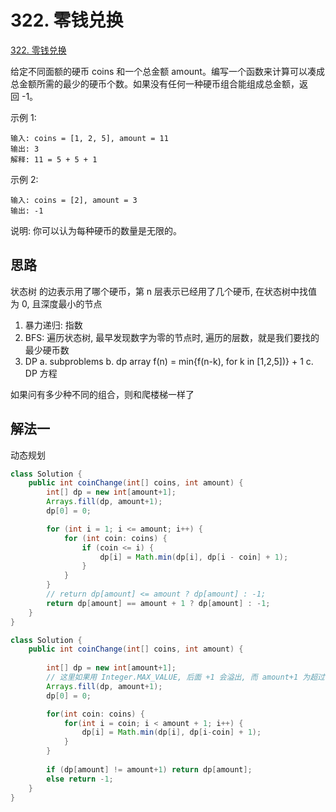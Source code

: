 # 322. 零钱兑换

[322. 零钱兑换](https://leetcode-cn.com/problems/coin-change/)

给定不同面额的硬币 coins 和一个总金额 amount。编写一个函数来计算可以凑成总金额所需的最少的硬币个数。如果没有任何一种硬币组合能组成总金额，返回 -1。

示例 1:

```
输入: coins = [1, 2, 5], amount = 11
输出: 3 
解释: 11 = 5 + 5 + 1
```

示例 2:

```
输入: coins = [2], amount = 3
输出: -1
```

说明:
你可以认为每种硬币的数量是无限的。



## 思路

状态树 的边表示用了哪个硬币，第 n 层表示已经用了几个硬币, 在状态树中找值为 0, 且深度最小的节点

1. 暴力递归: 指数
2. BFS: 遍历状态树, 最早发现数字为零的节点时, 遍历的层数，就是我们要找的最少硬币数
3. DP
  a. subproblems
  b. dp array f(n) = min{f(n-k), for k in [1,2,5])} + 1 
  c. DP 方程

如果问有多少种不同的组合，则和爬楼梯一样了

## 解法一

动态规划

```Java
class Solution {
    public int coinChange(int[] coins, int amount) {
        int[] dp = new int[amount+1];
        Arrays.fill(dp, amount+1); 
        dp[0] = 0;

        for (int i = 1; i <= amount; i++) {
            for (int coin: coins) {
                if (coin <= i) {
                    dp[i] = Math.min(dp[i], dp[i - coin] + 1);
                }
            }
        }
        // return dp[amount] <= amount ? dp[amount] : -1;
        return dp[amount] == amount + 1 ? dp[amount] : -1;
    }
}
```

```Java
class Solution {
    public int coinChange(int[] coins, int amount) {
        
        int[] dp = new int[amount+1];
        // 这里如果用 Integer.MAX_VALUE, 后面 +1 会溢出, 而 amount+1 为超过 amount 的第一个数字，刚好拿来当最大值用
        Arrays.fill(dp, amount+1); 
        dp[0] = 0;

        for(int coin: coins) {
            for(int i = coin; i < amount + 1; i++) {
                dp[i] = Math.min(dp[i], dp[i-coin] + 1);
            }
        }
     
        if (dp[amount] != amount+1) return dp[amount];
        else return -1;
    }
}
```